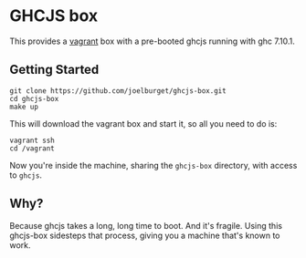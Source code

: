 # GHCJS box

This provides a [vagrant](https://www.vagrantup.com/) box with a pre-booted
ghcjs running with ghc 7.10.1.

## Getting Started

    git clone https://github.com/joelburget/ghcjs-box.git
    cd ghcjs-box
    make up

This will download the vagrant box and start it, so all you need to do is:

    vagrant ssh
    cd /vagrant

Now you're inside the machine, sharing the `ghcjs-box` directory, with access
to `ghcjs`.

## Why?

Because ghcjs takes a long, long time to boot. And it's fragile. Using this
ghcjs-box sidesteps that process, giving you a machine that's known to work.

